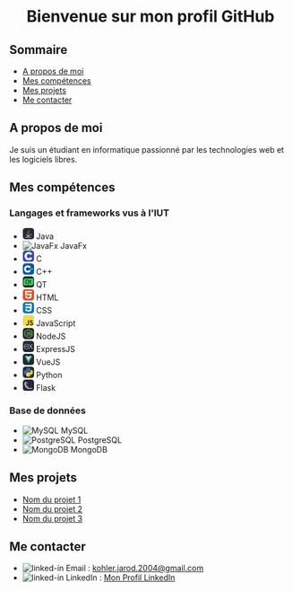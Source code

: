 <h1 align="center">Bienvenue sur mon profil GitHub</h1>

## Sommaire

- [A propos de moi](#a_propos)
- [Mes compétences](#competences)
- [Mes projets](#projets)
- [Me contacter](#contact)


## A propos de moi

<p>Je suis un étudiant en informatique passionné par les technologies web et les logiciels libres.</p>


## Mes compétences

### Langages et frameworks vus à l'IUT
<ul>
    <li><img title="Java" alt="Java" width="20px" src="https://github.com/tandpfun/skill-icons/blob/59059d9d1a2c092696dc66e00931cc1181a4ce1f/icons/Java-Dark.svg"/> Java</li>
    <li><img title="JavaFx" alt="JavaFx" width="20px" src="https://miro.medium.com/max/400/1*9tVpRN7cCovFMavU4PVg2w.png"/> JavaFx</li>
    <li><img title="C" alt="C" width="20px" src="https://github.com/tandpfun/skill-icons/blob/59059d9d1a2c092696dc66e00931cc1181a4ce1f/icons/C.svg"/> C</li>
    <li><img title="CPP" alt="CPP" width="20px" src="https://github.com/tandpfun/skill-icons/blob/59059d9d1a2c092696dc66e00931cc1181a4ce1f/icons/CPP.svg"/> C++</li>
    <li><img title="QT" alt="QT" width="20px" src="https://github.com/tandpfun/skill-icons/blob/59059d9d1a2c092696dc66e00931cc1181a4ce1f/icons/QT-Dark.svg"/> QT</li>
    <li><img title="HTML" alt="HTML" width="20px" src="https://github.com/tandpfun/skill-icons/blob/59059d9d1a2c092696dc66e00931cc1181a4ce1f/icons/HTML.svg"/> HTML</li>
    <li><img title="CSS" alt="CSS" width="20px" src="https://github.com/tandpfun/skill-icons/blob/59059d9d1a2c092696dc66e00931cc1181a4ce1f/icons/CSS.svg"/> CSS</li>
    <li><img title="Javascript" alt="Javascript" width="20px" src="https://github.com/tandpfun/skill-icons/blob/59059d9d1a2c092696dc66e00931cc1181a4ce1f/icons/JavaScript.svg"/> JavaScript</li>
    <li><img title="NodeJS" alt="NodeJS" width="20px" src="https://github.com/tandpfun/skill-icons/blob/59059d9d1a2c092696dc66e00931cc1181a4ce1f/icons/NodeJS-Dark.svg"/> NodeJS</li>
    <li><img title="ExpressJS" alt="ExpressJS" width="20px" src="https://github.com/tandpfun/skill-icons/blob/59059d9d1a2c092696dc66e00931cc1181a4ce1f/icons/ExpressJS-Dark.svg"/> ExpressJS</li>
    <li><img title="VueJS" alt="VueJS" width="20px" src="https://github.com/tandpfun/skill-icons/blob/59059d9d1a2c092696dc66e00931cc1181a4ce1f/icons/VueJS-Dark.svg"/> VueJS</li>
    <li><img title="Python" alt="Python" width="20px" src="https://github.com/tandpfun/skill-icons/blob/59059d9d1a2c092696dc66e00931cc1181a4ce1f/icons/Python-Dark.svg"/> Python</li>
    <li><img title="Flask" alt="Flask" width="20px" src="https://github.com/tandpfun/skill-icons/blob/59059d9d1a2c092696dc66e00931cc1181a4ce1f/icons/Flask-Dark.svg"/> Flask</li>
</ul>

### Base de données

<ul style="vertical-align: middle; margin-right: 10px">
    <li><img title="MySQL" alt="MySQL" width="20px" src="https://cdn.jsdelivr.net/gh/devicons/devicon/icons/mysql/mysql-original.svg"/> MySQL</li>
    <li><img title="PostgreSQL" alt="PostgreSQL" width="20px" src="https://cdn.jsdelivr.net/gh/devicons/devicon/icons/postgresql/postgresql-original.svg"/> PostgreSQL</li>
    <li><img title="MongoDB" alt="MongoDB" width="20px" src="https://cdn.jsdelivr.net/gh/devicons/devicon/icons/mongodb/mongodb-original.svg"/> MongoDB</li>
</ul>



## Mes projets

<ul>
    <li><a href="https://github.com/nom-du-projet-1">Nom du projet 1</a></li>
    <li><a href="https://github.com/nom-du-projet-2">Nom du projet 2</a></li>
    <li><a href="https://github.com/nom-du-projet-3">Nom du projet 3</a></li>
</ul>


## Me contacter

<ul>
    <li><img alt="linked-in" src="https://upload.wikimedia.org/wikipedia/commons/7/7e/Gmail_icon_%282020%29.svg" height="15" width="auto"/> Email : <a href="mailto:kohler.jarod.2004@gmail.com">kohler.jarod.2004@gmail.com</a></li>
    <li><img alt="linked-in" src="https://raw.githubusercontent.com/rahuldkjain/github-profile-readme-generator/master/src/images/icons/Social/linked-in-alt.svg" height="15" width="auto"/> LinkedIn : <a href="https://www.linkedin.com/in/jarod-kohler-b55060250/">Mon Profil LinkedIn</a></li>
</ul>
    
